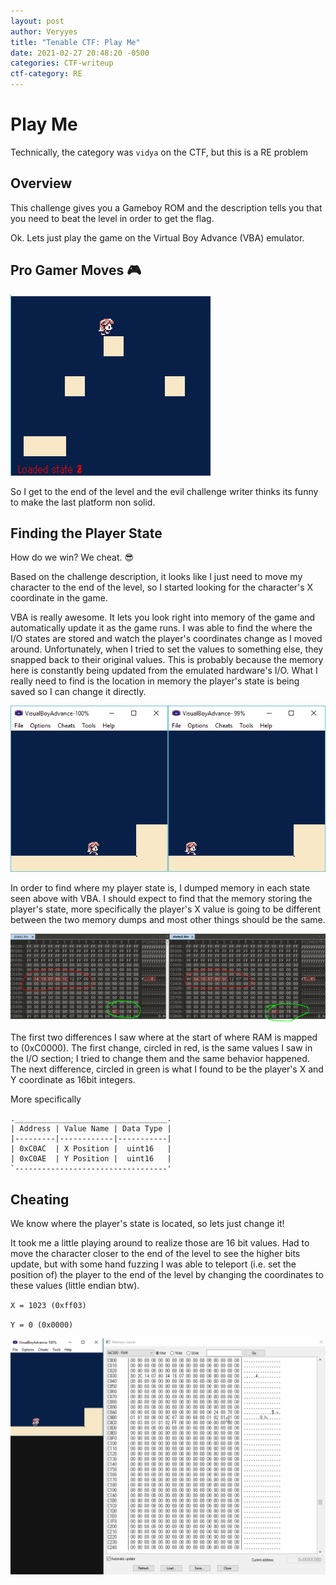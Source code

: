 ```yaml
---
layout: post
author: Veryyes
title: "Tenable CTF: Play Me"
date: 2021-02-27 20:48:20 -0500
categories: CTF-writeup
ctf-category: RE
---
```


# Play Me
Technically, the category was `vidya` on the CTF, but this is a RE problem

## Overview
This challenge gives you a Gameboy ROM and the description tells you that you need to beat the level in order to get the flag.

Ok. Lets just play the game on the Virtual Boy Advance (VBA) emulator.

## Pro Gamer Moves 🎮
![Failing the Game](/assets/tenable-2020/playme/play_me_fail.gif)

So I get to the end of the level and the evil challenge writer thinks its funny to make the last platform non solid.


## Finding the Player State
How do we win? We cheat. 😎

Based on the challenge description, it looks like I just need to move my character to the end of the level, so I started looking for the character's X coordinate in the game.

VBA is really awesome. It lets you look right into memory of the game and automatically update it as the game runs. I was able to find the where the I/O states are stored and watch the player's coordinates change as I moved around. Unfortunately, when I tried to set the values to something else, they snapped back to their original values. This is probably because the memory here is constantly being updated from the emulated hardware's I/O. What I really need to find is the location in memory the player's state is being saved so I can change it directly.


![States](/assets/tenable-2020/playme//playme_states.png)

In order to find where my player state is, I dumped memory in each state seen above with VBA. I should expect to find that the memory storing the player's state, more specifically the player's X value is going to be different between the two memory dumps and most other things should be the same.

![State Diff](/assets/tenable-2020/playme//playme_state_diff.PNG)

The first two differences I saw where at the start of where RAM is mapped to (0xC0000). The first change, circled in red, is the same values I saw in the I/O section; I tried to change them and the same behavior happened. The next difference, circled in green is what I found to be the player's X and Y coordinate as 16bit integers.

More specifically
```
.__________________________________.
| Address | Value Name | Data Type |
|---------|------------|-----------|
| 0xC0AC  | X Position |  uint16   |
| 0xC0AE  | Y Position |  uint16   |
`----------------------------------'
```

## Cheating
We know where the player's state is located, so lets just change it!

It took me a little playing around to realize those are 16 bit values. Had to move the character closer to the end of the level to see the higher bits update, but with some hand fuzzing I was able to teleport (i.e. set the position of) the player to the end of the level by changing the coordinates to these values (little endian btw).

`X = 1023 (0xff03) `

`Y = 0 (0x0000)`


![Winning the Flag](/assets/tenable-2020/playme//play_me_flag.gif)